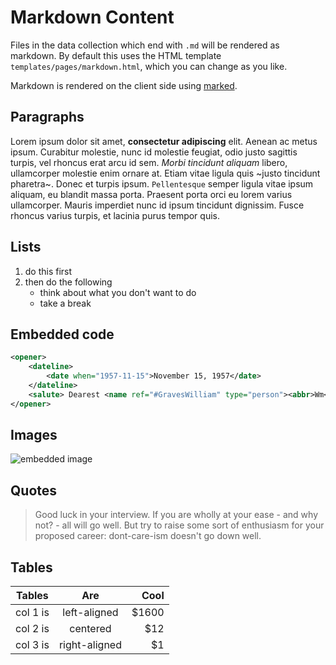 # Markdown Content

Files in the data collection which end with `.md` will be rendered as markdown. By default this uses the HTML template `templates/pages/markdown.html`, which you can change as you like.

Markdown is rendered on the client side using [marked](https://marked.js.org/).

## Paragraphs

Lorem ipsum dolor sit amet, **consectetur adipiscing** elit. Aenean ac metus ipsum. Curabitur molestie, nunc id molestie feugiat, odio justo sagittis turpis, vel rhoncus erat arcu id sem. *Morbi tincidunt aliquam* libero, ullamcorper molestie enim ornare at. Etiam vitae ligula quis ~justo tincidunt pharetra~. Donec et turpis ipsum. `Pellentesque` semper ligula vitae ipsum aliquam, eu blandit massa porta. Praesent porta orci eu lorem varius ullamcorper. Mauris imperdiet nunc id ipsum tincidunt dignissim. Fusce rhoncus varius turpis, et lacinia purus tempor quis.

## Lists

1. do this first
2. then do the following
   * think about what you don't want to do
   * take a break

## Embedded code

```xml
<opener>
    <dateline>
        <date when="1957-11-15">November 15, 1957</date>
    </dateline>
    <salute> Dearest <name ref="#GravesWilliam" type="person"><abbr>Wm</abbr></name>: </salute>
</opener>
```

## Images

![embedded image](playground.png)

## Quotes

> Good luck in your interview. If you are wholly at your ease - and why not? - all will go well. 
> But try to raise some sort of enthusiasm for your proposed career: dont-care-ism doesn't go down well.

## Tables

| Tables   |      Are      |  Cool |
|----------|:-------------:|------:|
| col 1 is |  left-aligned | $1600 |
| col 2 is |    centered   |   $12 |
| col 3 is | right-aligned |    $1 |